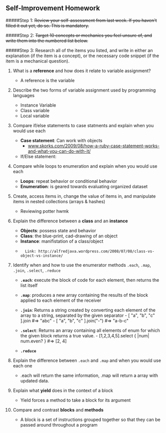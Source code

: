 ## Self-Improvement Homework

#####Step 1:
~~Review your self-assessment from last week. If you haven't filled it out yet, do so. This is mandatory.~~

#####Step 2:
~~Target 10 concepts or mechanics you feel unsure of, and write them into the numbered list below.~~

#####Step 3:
Research all of the items you listed, and write in either an explanation (if the item is a concept), or the necessary code snippet (if the item is a mechanical question).


1. What is a **reference** and how does it relate to variable assignment?
	- A reference is the variable

2. Describe the two forms of variable assignment used by programming languages
	- Instance Variable
	- Class variable
	- Local variable

3. Compare if/else statements to case statments and explain when you would use each
	- **Case statement**: Can work with objects 
		- www.skorks.com/2009/08/how-a-ruby-case-statement-works-and-what-you-can-do-with-it/
	- If/Else statement:

4. Compare while loops to enumeration and explain when you would use each
	- **Loops**: repeat behavior or conditional behavior 
	- **Enumeration**: is geared towards evaluating organized dataset

5. Create, access items in, change the value of items in, and manipulate items in nested collections (arrays & hashes)
	- Reviewing potter hwmk

6. Explain the difference between a **class** and an **instance**
	- **Objects**: possess state and behavior
	- **Class**: the blue-print, cad-drawing of an object
	- **Instance**: manifistation of a class/object
	- 		Link: http://alfredjava.wordpress.com/2008/07/08/class-vs-object-vs-instance/

7. Identify when and how to use the enumerator methods `.each`, `.map`, `.join`, `.select`, `.reduce`
	- **`.each`**: execute the block of code for each element, then returns the list itself
	- **`.map`**: produces a new array containing the results of the block applied to each element of the receiver
	- **`.join`**: Returns a string created by converting each element of the array to a string, separated by the given separator
			- [ "a", "b", "c" ].join        #=> "abc"
			- [ "a", "b", "c" ].join("-")   #=> "a-b-c"
		
	- **`.select`**: Returns an array containing all elements of enum for which the given block returns a true value.
			- [1,2,3,4,5].select { |num|  num.even?  }   #=> [2, 4]
	- **`.reduce`**

8. Explain the difference between `.each` and `.map` and when you would use each one
	- .each will return the same information, .map will return a array with updated data.

9. Explain what **yield** does in the context of a block
	- Yield forces a method to take a block for its argument

10. Compare and contrast **blocks** and **methods**
	- A block is a set of instructions grouped together so that they can be passed around throughout a program



